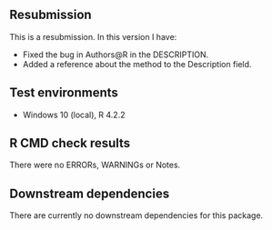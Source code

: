 ## Resubmission
This is a resubmission. In this version I have:

* Fixed the bug in Authors@R in the DESCRIPTION.
* Added a reference about the method to the Description field.

## Test environments
* Windows 10 (local), R 4.2.2


## R CMD check results
There were no ERRORs, WARNINGs or Notes. 

## Downstream dependencies
There are currently no downstream dependencies for this package.
